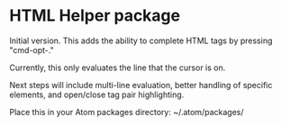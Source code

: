 # HTML Helper package

Initial version. This adds the ability to complete HTML tags by pressing "cmd-opt-."

Currently, this only evaluates the line that the cursor is on.

Next steps will include multi-line evaluation, better handling of specific elements, and open/close tag pair highlighting.

Place this in your Atom packages directory: ~/.atom/packages/
